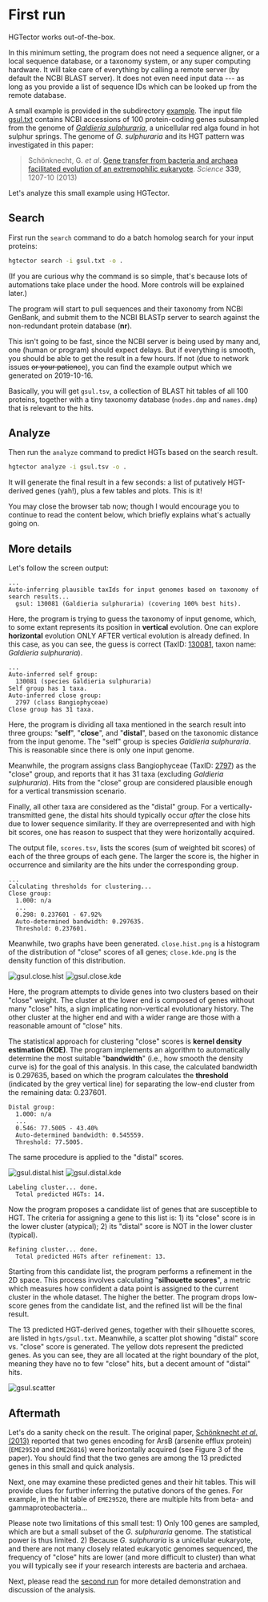 First run
=========

HGTector works out-of-the-box.

In this minimum setting, the program does not need a sequence aligner, or a local sequence database, or a taxonomy system, or any super computing hardware. It will take care of everything by calling a remote server (by default the NCBI BLAST server). It does not even need input data --- as long as you provide a list of sequence IDs which can be looked up from the remote database.

A small example is provided in the subdirectory [example](../example). The input file [gsul.txt](../example/gsul.txt) contains NCBI accessions of 100 protein-coding genes subsampled from the genome of [_Galdieria sulphuraria_](https://en.wikipedia.org/wiki/Galdieria_sulphuraria), a unicellular red alga found in hot sulphur springs. The genome of _G. sulphuraria_ and its HGT pattern was investigated in this paper:

> Schönknecht, G. _et al_. [Gene transfer from bacteria and archaea facilitated evolution of an extremophilic eukaryote](https://science.sciencemag.org/content/339/6124/1207.long). _Science_ **339**, 1207-10 (2013)

Let's analyze this small example using HGTector.


## Search

First run the `search` command to do a batch homolog search for your input proteins:

```bash
hgtector search -i gsul.txt -o .
```

(If you are curious why the command is so simple, that's because lots of automations take place under the hood. More controls will be explained later.)

The program will start to pull sequences and their taxonomy from NCBI GenBank, and submit them to the NCBI BLASTp server to search against the non-redundant protein database (**nr**).

This isn't going to be fast, since the NCBI server is being used by many and, one (human or program) should expect delays. But if everything is smooth, you should be able to get the result in a few hours. If not (due to network issues ~~or your patience~~), you can find the example output which we generated on 2019-10-16.

Basically, you will get `gsul.tsv`, a collection of BLAST hit tables of all 100 proteins, together with a tiny taxonomy database (`nodes.dmp` and `names.dmp`) that is relevant to the hits.


## Analyze

Then run the `analyze` command to predict HGTs based on the search result.

```bash
hgtector analyze -i gsul.tsv -o .
```

It will generate the final result in a few seconds: a list of putatively HGT-derived genes (yah!), plus a few tables and plots. This is it!

You may close the browser tab now; though I would encourage you to continue to read the content below, which briefly explains what's actually going on.


## More details

Let's follow the screen output:

```
...
Auto-inferring plausible taxIds for input genomes based on taxonomy of search results...
  gsul: 130081 (Galdieria sulphuraria) (covering 100% best hits).
```

Here, the program is trying to guess the taxonomy of input genome, which, to some extant represents its position in **vertical** evolution. One can explore **horizontal** evolution ONLY AFTER vertical evolution is already defined. In this case, as you can see, the guess is correct (TaxID: [130081](https://www.ncbi.nlm.nih.gov/Taxonomy/Browser/wwwtax.cgi?mode=Info&id=130081), taxon name: _Galdieria sulphuraria_).

```
...
Auto-inferred self group:
  130081 (species Galdieria sulphuraria)
Self group has 1 taxa.
Auto-inferred close group:
  2797 (class Bangiophyceae)
Close group has 31 taxa.
```

Here, the program is dividing all taxa mentioned in the search result into three groups: "**self**", "**close**", and "**distal**", based on the taxonomic distance from the input genome. The "self" group is species _Galdieria sulphuraria_. This is reasonable since there is only one input genome.

Meanwhile, the program assigns class Bangiophyceae (TaxID: [2797](https://www.ncbi.nlm.nih.gov/Taxonomy/Browser/wwwtax.cgi?mode=Info&id=2797)) as the "close" group, and reports that it has 31 taxa (excluding _Galdieria sulphuraria_). Hits from the "close" group are considered plausible enough for a vertical transmission scenario.

Finally, all other taxa are considered as the "distal" group. For a vertically-transmitted gene, the distal hits should typically occur _after_ the close hits due to lower sequence similarity. If they are overrepresented and with high bit scores, one has reason to suspect that they were horizontally acquired.

The output file, `scores.tsv`, lists the scores (sum of weighted bit scores) of each of the three groups of each gene. The larger the score is, the higher in occurrence and similarity are the hits under the corresponding group.

```
...
Calculating thresholds for clustering...
Close group:
  1.000: n/a
  ...
  0.298: 0.237601 - 67.92%
  Auto-determined bandwidth: 0.297635.
  Threshold: 0.237601.
```

Meanwhile, two graphs have been generated. `close.hist.png` is a histogram of the distribution of "close" scores of all genes; `close.kde.png` is the density function of this distribution.

![gsul.close.hist](../example/output/close.hist.png "Close score histogram")
![gsul.close.kde](../example/output/close.kde.png "Close score density plot")

Here, the program attempts to divide genes into two clusters based on their "close" weight. The cluster at the lower end is composed of genes without many "close" hits, a sign implicating non-vertical evolutionary history. The other cluster at the higher end and with a wider range are those with a reasonable amount of "close" hits. 

The statistical approach for clustering "close" scores is **kernel density estimation (KDE)**. The program implements an algorithm to automatically determine the most suitable "**bandwidth**" (i.e., how smooth the density curve is) for the goal of this analysis. In this case, the calculated bandwidth is 0.297635, based on which the program calculates the **threshold** (indicated by the grey vertical line) for separating the low-end cluster from the remaining data: 0.237601.

```
Distal group:
  1.000: n/a
  ...
  0.546: 77.5005 - 43.40%
  Auto-determined bandwidth: 0.545559.
  Threshold: 77.5005.
```

The same procedure is applied to the "distal" scores.

![gsul.distal.hist](../example/output/distal.hist.png "Distal score histogram")
![gsul.distal.kde](../example/output/distal.kde.png "Distal score density plot")

```
Labeling cluster... done.
  Total predicted HGTs: 14.
```

Now the program proposes a candidate list of genes that are susceptible to HGT. The criteria for assigning a gene to this list is: 1) its "close" score is in the lower cluster (atypical); 2) its "distal" score is NOT in the lower cluster (typical).

```
Refining cluster... done.
  Total predicted HGTs after refinement: 13.
```

Starting from this candidate list, the program performs a refinement in the 2D space. This process involves calculating "**silhouette scores**", a metric which measures how confident a data point is assigned to the current cluster in the whole dataset. The higher the better. The program drops low-score genes from the candidate list, and the refined list will be the final result.

The 13 predicted HGT-derived genes, together with their silhouette scores, are listed in `hgts/gsul.txt`. Meanwhile, a scatter plot showing "distal" score vs. "close" score is generated. The yellow dots represent the predicted genes. As you can see, they are all located at the right boundary of the plot, meaning they have no to few "close" hits, but a decent amount of "distal" hits.

![gsul.scatter](../example/output/scatter.png "Distal vs. close scatter plot")

## Aftermath

Let's do a sanity check on the result. The original paper, [Schönknecht _et al_. (2013)](https://science.sciencemag.org/content/339/6124/1207.long) reported that two genes encoding for ArsB (arsenite efflux protein) (`EME29520` and `EME26816`) were horizontally acquired (see Figure 3 of the paper). You should find that the two genes are among the 13 predicted genes in this small and quick analysis.

Next, one may examine these predicted genes and their hit tables. This will provide clues for further inferring the putative donors of the genes. For example, in the hit table of `EME29520`, there are multiple hits from beta- and gammaproteobacteria...

Please note two limitations of this small test: 1) Only 100 genes are sampled, which are but a small subset of the _G. sulphuraria_ genome. The statistical power is thus limited. 2) Because _G. sulphuraria_ is a unicellular eukaryote, and there are not many closely related eukaryotic genomes sequenced, the frequency of "close" hits are lower (and more difficult to cluster) than what you will typically see if your research interests are bacteria and archaea.

Next, please read the [second run](2ndrun.md) for more detailed demonstration and discussion of the analysis.
